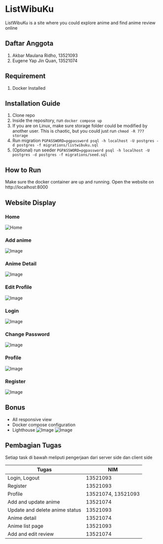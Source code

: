 # ListWibuKu

ListWibuKu is a site where you could explore anime and find anime review online

## Daftar Anggota

1. Akbar Maulana Ridho, 13521093
2. Eugene Yap Jin Quan, 13521074

## Requirement

1. Docker Installed

## Installation Guide

1. Clone repo
2. Inside the repository, run `docker compose up`
3. If you are on Linux, make sure storage folder could be modified by another user. This is chaotic, but you could just
   run `chmod -R 777 storage`
4. Run migration `PGPASSWORD=pgpassword psql -h localhost -U postgres -d postgres -f migrations/listwibuku.sql`
5. (Optional) run seeder `PGPASSWORD=pgpassword psql -h localhost -U postgres -d postgres -f migrations/seed.sql`

## How to Run

Make sure the docker container are up and running. Open the website on http://localhost:8000

## Website Display

### Home

![Home](readme/home.png)

### Add anime

![Image](readme/add-anime.png)

### Anime Detail

![Image](readme/detail.png)

### Edit Profile

![Image](readme/edit-profile.png)

### Login

![Image](readme/login.png)

### Change Password

![Image](readme/password.png)

### Profile

![Image](readme/profile.png)

### Register

![Image](readme/register.png)

## Bonus

- All responsive view
- Docker compose configuration
- Lighthouse
  ![Image](readme/lighthouse-home.png)
  ![Image](readme/lighthouse-detail.png)

## Pembagian Tugas

Setiap task di bawah meliputi pengerjaan dari server side dan client side

| Tugas                          | NIM                |
|--------------------------------|--------------------|
| Login, Logout                  | 13521093           |
| Register                       | 13521093           |
| Profile                        | 13521074, 13521093 |
| Add and update anime           | 13521074           |
| Update and delete anime status | 13521093           |
| Anime detail                   | 13521074           |
| Anime list page                | 13521093           |
| Add and edit review            | 13521074           |